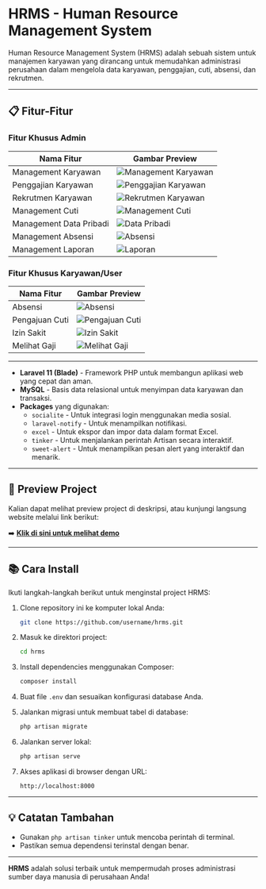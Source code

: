 # HRMS - Human Resource Management System

Human Resource Management System (HRMS) adalah sebuah sistem untuk manajemen karyawan yang dirancang untuk memudahkan administrasi perusahaan dalam mengelola data karyawan, penggajian, cuti, absensi, dan rekrutmen.

---

## 📋 Fitur-Fitur

### Fitur Khusus Admin

| Nama Fitur             | Gambar Preview               |
|------------------------|------------------------------|
| Management Karyawan    | ![Management Karyawan](#)    |
| Penggajian Karyawan    | ![Penggajian Karyawan](#)    |
| Rekrutmen Karyawan     | ![Rekrutmen Karyawan](#)     |
| Management Cuti        | ![Management Cuti](#)        |
| Management Data Pribadi| ![Data Pribadi](#)           |
| Management Absensi     | ![Absensi](#)                |
| Management Laporan     | ![Laporan](#)                |

### Fitur Khusus Karyawan/User

| Nama Fitur       | Gambar Preview        |
|------------------|-----------------------|
| Absensi          | ![Absensi](#)         |
| Pengajuan Cuti   | ![Pengajuan Cuti](#)  |
| Izin Sakit       | ![Izin Sakit](#)      |
| Melihat Gaji     | ![Melihat Gaji](#)    |

---

- **Laravel 11 (Blade)** - Framework PHP untuk membangun aplikasi web yang cepat dan aman.
- **MySQL** - Basis data relasional untuk menyimpan data karyawan dan transaksi.
- **Packages** yang digunakan:
  - `socialite` - Untuk integrasi login menggunakan media sosial.
  - `laravel-notify` - Untuk menampilkan notifikasi.
  - `excel` - Untuk ekspor dan impor data dalam format Excel.
  - `tinker` - Untuk menjalankan perintah Artisan secara interaktif.
  - `sweet-alert` - Untuk menampilkan pesan alert yang interaktif dan menarik.

---

## 🎥 Preview Project

Kalian dapat melihat preview project di deskripsi, atau kunjungi langsung website melalui link berikut:

➡️ [**Klik di sini untuk melihat demo**](https://company-profile-lovat.vercel.app/)

---

## 📚 Cara Install
Ikuti langkah-langkah berikut untuk menginstal project HRMS:

1. Clone repository ini ke komputer lokal Anda:
   ```bash
   git clone https://github.com/username/hrms.git
   ```

2. Masuk ke direktori project:
   ```bash
   cd hrms
   ```

3. Install dependencies menggunakan Composer:
   ```bash
   composer install
   ```

4. Buat file `.env` dan sesuaikan konfigurasi database Anda.

5. Jalankan migrasi untuk membuat tabel di database:
   ```bash
   php artisan migrate
   ```

6. Jalankan server lokal:
   ```bash
   php artisan serve
   ```

7. Akses aplikasi di browser dengan URL:
   ```
   http://localhost:8000
   ```

---

## 💡 Catatan Tambahan

- Gunakan `php artisan tinker` untuk mencoba perintah di terminal.
- Pastikan semua dependensi terinstal dengan benar.

---

**HRMS** adalah solusi terbaik untuk mempermudah proses administrasi sumber daya manusia di perusahaan Anda!